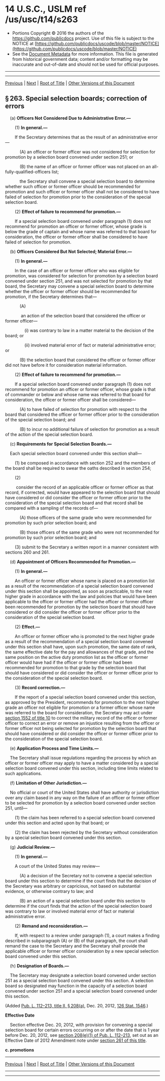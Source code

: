 ---
---

# 14 U.S.C., USLM ref /us/usc/t14/s263

* Portions Copyright © 2016 the authors of the https://github.com/publicdocs project.
  Use of this file is subject to the NOTICE at [https://github.com/publicdocs/uscode/blob/master/NOTICE](https://github.com/publicdocs/uscode/blob/master/NOTICE)
* See the [Document Metadata](././../../../../..//README.md) for more information.
  This file is generated from historical government data; content and/or formatting may be inaccurate and out-of-date and should not be used for official purposes.

----------
----------

[Previous](./../../../../..//us/usc/t14/ptI/ch11/m__us_usc_t14_s262.md) | [Next](./../../../../..//us/usc/t14/ptI/ch11/m__us_usc_t14_s271.md) | [Root of Title](./../../../../../) | [Other Versions of this Document](https://publicdocs.github.io/go/links?ns=uslm&ref=%2Fus%2Fusc%2Ft14%2Fs263)

## § 263. Special selection boards; correction of errors

    (a) __Officers Not Considered Due to Administrative Error.—__ 

        (1) __In general.—__ 

        If the Secretary determines that as the result of an administrative error—

            (A) an officer or former officer was not considered for selection for promotion by a selection board convened under section 251; or

            (B) the name of an officer or former officer was not placed on an all-fully-qualified-officers list;

            the Secretary shall convene a special selection board to determine whether such officer or former officer should be recommended for promotion and such officer or former officer shall not be considered to have failed of selection for promotion prior to the consideration of the special selection board.

        (2) __Effect of failure to recommend for promotion.—__ 

        If a special selection board convened under paragraph (1) does not recommend for promotion an officer or former officer, whose grade is below the grade of captain and whose name was referred to that board for consideration, the officer or former officer shall be considered to have failed of selection for promotion.

    (b) __Officers Considered But Not Selected; Material Error.—__ 

        (1) __In general.—__ 

        In the case of an officer or former officer who was eligible for promotion, was considered for selection for promotion by a selection board convened under section 251, and was not selected for promotion by that board, the Secretary may convene a special selection board to determine whether the officer or former officer should be recommended for promotion, if the Secretary determines that—

            (A)

             an action of the selection board that considered the officer or former officer—

                (i) was contrary to law in a matter material to the decision of the board; or

                (ii) involved material error of fact or material administrative error; or

            (B) the selection board that considered the officer or former officer did not have before it for consideration material information.

        (2) __Effect of failure to recommend for promotion.—__ 

        If a special selection board convened under paragraph (1) does not recommend for promotion an officer or former officer, whose grade is that of commander or below and whose name was referred to that board for consideration, the officer or former officer shall be considered—

            (A) to have failed of selection for promotion with respect to the board that considered the officer or former officer prior to the consideration of the special selection board; and

            (B) to incur no additional failure of selection for promotion as a result of the action of the special selection board.

    (c) __Requirements for Special Selection Boards.—__ 

    Each special selection board convened under this section shall—

        (1) be composed in accordance with section 252 and the members of the board shall be required to swear the oaths described in section 254;

        (2)

         consider the record of an applicable officer or former officer as that record, if corrected, would have appeared to the selection board that should have considered or did consider the officer or former officer prior to the consideration of the special selection board and that record shall be compared with a sampling of the records of—

            (A) those officers of the same grade who were recommended for promotion by such prior selection board; and

            (B) those officers of the same grade who were not recommended for promotion by such prior selection board; and

        (3) submit to the Secretary a written report in a manner consistent with sections 260 and 261.

    (d) __Appointment of Officers Recommended for Promotion.—__ 

        (1) __In general.—__ 

        An officer or former officer whose name is placed on a promotion list as a result of the recommendation of a special selection board convened under this section shall be appointed, as soon as practicable, to the next higher grade in accordance with the law and policies that would have been applicable to the officer or former officer had the officer or former officer been recommended for promotion by the selection board that should have considered or did consider the officer or former officer prior to the consideration of the special selection board.

        (2) __Effect.—__ 

        An officer or former officer who is promoted to the next higher grade as a result of the recommendation of a special selection board convened under this section shall have, upon such promotion, the same date of rank, the same effective date for the pay and allowances of that grade, and the same position on the active duty promotion list as the officer or former officer would have had if the officer or former officer had been recommended for promotion to that grade by the selection board that should have considered or did consider the officer or former officer prior to the consideration of the special selection board.

        (3) __Record correction.—__ 

        If the report of a special selection board convened under this section, as approved by the President, recommends for promotion to the next higher grade an officer not eligible for promotion or a former officer whose name was referred to the board for consideration, the Secretary may act under [section 1552 of title 10][/us/usc/t10/s1552] to correct the military record of the officer or former officer to correct an error or remove an injustice resulting from the officer or former officer not being selected for promotion by the selection board that should have considered or did consider the officer or former officer prior to the consideration of the special selection board.

    (e) __Application Process and Time Limits.—__ 

    The Secretary shall issue regulations regarding the process by which an officer or former officer may apply to have a matter considered by a special selection board convened under this section, including time limits related to such applications.

    (f) __Limitation of Other Jurisdiction.—__ 

    No official or court of the United States shall have authority or jurisdiction over any claim based in any way on the failure of an officer or former officer to be selected for promotion by a selection board convened under section 251, until—

        (1) the claim has been referred to a special selection board convened under this section and acted upon by that board; or

        (2) the claim has been rejected by the Secretary without consideration by a special selection board convened under this section.

    (g) __Judicial Review.—__ 

        (1) __In general.—__ 

        A court of the United States may review—

            (A) a decision of the Secretary not to convene a special selection board under this section to determine if the court finds that the decision of the Secretary was arbitrary or capricious, not based on substantial evidence, or otherwise contrary to law; and

            (B) an action of a special selection board under this section to determine if the court finds that the action of the special selection board was contrary to law or involved material error of fact or material administrative error.

        (2) __Remand and reconsideration.—__ 

        If, with respect to a review under paragraph (1), a court makes a finding described in subparagraph (A) or (B) of that paragraph, the court shall remand the case to the Secretary and the Secretary shall provide the applicable officer or former officer consideration by a new special selection board convened under this section.

    (h) __Designation of Boards.—__ 

    The Secretary may designate a selection board convened under section 251 as a special selection board convened under this section. A selection board so designated may function in the capacity of a selection board convened under section 251 and a special selection board convened under this section.

(Added [Pub. L. 112–213, title II, § 208(a)][/us/pl/112/213/s208/a], Dec. 20, 2012, [126 Stat. 1546][/us/stat/126/1546].)

 __Effective Date__ 

    Section effective Dec. 20, 2012, with provision for convening a special selection board for certain errors occurring on or after the date that is 1 year before Dec. 20, 2012, see [section 208(e)(1) of Pub. L. 112–213][/us/pl/112/213/s208/e/1], set out as an Effective Date of 2012 Amendment note under [section 261 of this title][/us/usc/t14/s261].

 __c. promotions__ 

----------

[Previous](./../../../../..//us/usc/t14/ptI/ch11/m__us_usc_t14_s262.md) | [Next](./../../../../..//us/usc/t14/ptI/ch11/m__us_usc_t14_s271.md) | [Root of Title](./../../../../../) | [Other Versions of this Document](https://publicdocs.github.io/go/links?ns=uslm&ref=%2Fus%2Fusc%2Ft14%2Fs263)

----------
----------

[/us/usc/t10/s1552]: https://publicdocs.github.io/go/links?ns=uslm&ref=%2Fus%2Fusc%2Ft10%2Fs1552
[/us/pl/112/213/s208/a]: https://publicdocs.github.io/go/links?ns=uslm&ref=%2Fus%2Fpl%2F112%2F213%2Fs208%2Fa
[/us/stat/126/1546]: https://publicdocs.github.io/go/links?ns=uslm&ref=%2Fus%2Fstat%2F126%2F1546
[/us/pl/112/213/s208/e/1]: https://publicdocs.github.io/go/links?ns=uslm&ref=%2Fus%2Fpl%2F112%2F213%2Fs208%2Fe%2F1
[/us/usc/t14/s261]: https://publicdocs.github.io/go/links?ns=uslm&ref=%2Fus%2Fusc%2Ft14%2Fs261


